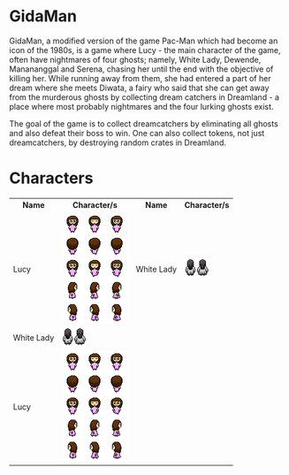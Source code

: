 # GidaMan
GidaMan, a modified version of the game Pac-Man which had become an icon of the 1980s, is a game where Lucy - the main character of the game, often have nightmares of four ghosts; namely, White Lady, Dewende, Manananggal and Serena, chasing her until the end with the objective of killing her. While running away from them, she had entered a part of her dream where she meets Diwata, a fairy who said that she can get away from the murderous ghosts by collecting dream catchers in Dreamland - a place where most probably nightmares and the four lurking ghosts exist.

The goal of the game is to collect dreamcatchers by eliminating all ghosts and also defeat their boss to win. One can also collect tokens, not just dreamcatchers, by destroying random crates in Dreamland.

<div id="header">
  <h1>Characters</h1>
  <table>
    <tr>
      <th>Name</th>
      <th>Character/s</th>
      <th>Name</th>
      <th>Character/s</th>
    </tr>
    <tr>
      <td>Lucy</td>
      <td>
        <img src="lucy.png" alt="Lucy"/>
      </td>
      <td>White Lady</td>
      <td>
        <img src="white-lady.png" alt="WhiteLady"/>
      </td>
    </tr>
    <tr>
      <td>White Lady</td>
      <td>
        <img src="white-lady.png" alt="WhiteLady"/>
      </td>
    </tr>
    <tr>
      <td>Lucy</td>
      <td>
        <img src="lucy.png" alt="Lucy"/>
      </td>
    </tr>
  </table>
</div>
